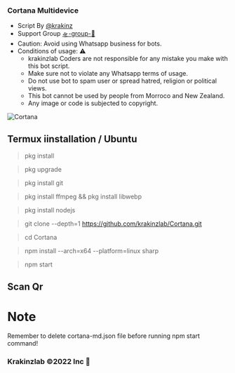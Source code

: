 ### Cortana Multidevice 

- Script By [@krakinz](https://gitHub.com/krakinz)
- Support Group [🛸-group-🐙](https://chat.whatsapp.com/J7CHUQ2WZbZ61tZTzJOjXY)
- Caution: Avoid using Whatsapp business for bots.
- Conditions of usage: ⚠️
    - krakinzlab Coders are not responsible for any mistake you make with this bot script.
    - Make sure not to violate any Whatsapp terms of usage.
    - Do not use bot to spam user or spread hatred, religion or political views.
    - This bot cannot be used by people from Morroco and New Zealand.
    - Any image or code is subjected to copyright.
<img src="https://i.ibb.co/ctQNqFD/cortana.jpg" alt="Cortana">

## Termux iinstallation / Ubuntu
> pkg install

> pkg upgrade

> pkg install git

> pkg install ffmpeg && pkg install libwebp

> pkg install nodejs

> git clone --depth=1 https://github.com/krakinzlab/Cortana.git

> cd Cortana 

> npm install --arch=x64 --platform=linux sharp

>npm start

## Scan Qr

# Note

Remember to delete cortana-md.json file before running npm start command!

### Krakinzlab ©2022 Inc 🦀
